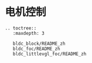 # 电机控制

```{eval-rst}
.. toctree::
   :maxdepth: 3

   bldc_block/README_zh
   bldc_foc/README_zh
   bldc_littlevgl_foc/README_zh

```